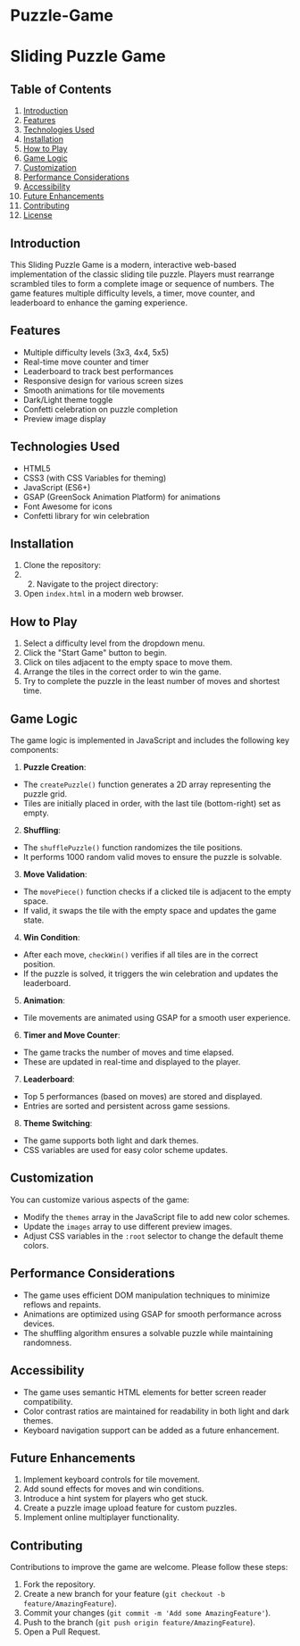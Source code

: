 # Puzzle-Game
# Sliding Puzzle Game

## Table of Contents
1. [Introduction](#introduction)
2. [Features](#features)
3. [Technologies Used](#technologies-used)
4. [Installation](#installation)
5. [How to Play](#how-to-play)
6. [Game Logic](#game-logic)
7. [Customization](#customization)
8. [Performance Considerations](#performance-considerations)
9. [Accessibility](#accessibility)
10. [Future Enhancements](#future-enhancements)
11. [Contributing](#contributing)
12. [License](#license)

## Introduction

This Sliding Puzzle Game is a modern, interactive web-based implementation of the classic sliding tile puzzle. Players must rearrange scrambled tiles to form a complete image or sequence of numbers. The game features multiple difficulty levels, a timer, move counter, and leaderboard to enhance the gaming experience.

## Features

- Multiple difficulty levels (3x3, 4x4, 5x5)
- Real-time move counter and timer
- Leaderboard to track best performances
- Responsive design for various screen sizes
- Smooth animations for tile movements
- Dark/Light theme toggle
- Confetti celebration on puzzle completion
- Preview image display

## Technologies Used

- HTML5
- CSS3 (with CSS Variables for theming)
- JavaScript (ES6+)
- GSAP (GreenSock Animation Platform) for animations
- Font Awesome for icons
- Confetti library for win celebration

## Installation

1. Clone the repository:
2. 2. Navigate to the project directory:
3. Open `index.html` in a modern web browser.

## How to Play

1. Select a difficulty level from the dropdown menu.
2. Click the "Start Game" button to begin.
3. Click on tiles adjacent to the empty space to move them.
4. Arrange the tiles in the correct order to win the game.
5. Try to complete the puzzle in the least number of moves and shortest time.

## Game Logic

The game logic is implemented in JavaScript and includes the following key components:

1. **Puzzle Creation**: 
- The `createPuzzle()` function generates a 2D array representing the puzzle grid.
- Tiles are initially placed in order, with the last tile (bottom-right) set as empty.

2. **Shuffling**: 
- The `shufflePuzzle()` function randomizes the tile positions.
- It performs 1000 random valid moves to ensure the puzzle is solvable.

3. **Move Validation**:
- The `movePiece()` function checks if a clicked tile is adjacent to the empty space.
- If valid, it swaps the tile with the empty space and updates the game state.

4. **Win Condition**:
- After each move, `checkWin()` verifies if all tiles are in the correct position.
- If the puzzle is solved, it triggers the win celebration and updates the leaderboard.

5. **Animation**:
- Tile movements are animated using GSAP for a smooth user experience.

6. **Timer and Move Counter**:
- The game tracks the number of moves and time elapsed.
- These are updated in real-time and displayed to the player.

7. **Leaderboard**:
- Top 5 performances (based on moves) are stored and displayed.
- Entries are sorted and persistent across game sessions.

8. **Theme Switching**:
- The game supports both light and dark themes.
- CSS variables are used for easy color scheme updates.

## Customization

You can customize various aspects of the game:

- Modify the `themes` array in the JavaScript file to add new color schemes.
- Update the `images` array to use different preview images.
- Adjust CSS variables in the `:root` selector to change the default theme colors.

## Performance Considerations

- The game uses efficient DOM manipulation techniques to minimize reflows and repaints.
- Animations are optimized using GSAP for smooth performance across devices.
- The shuffling algorithm ensures a solvable puzzle while maintaining randomness.

## Accessibility

- The game uses semantic HTML elements for better screen reader compatibility.
- Color contrast ratios are maintained for readability in both light and dark themes.
- Keyboard navigation support can be added as a future enhancement.

## Future Enhancements

1. Implement keyboard controls for tile movement.
2. Add sound effects for moves and win conditions.
3. Introduce a hint system for players who get stuck.
4. Create a puzzle image upload feature for custom puzzles.
5. Implement online multiplayer functionality.

## Contributing

Contributions to improve the game are welcome. Please follow these steps:

1. Fork the repository.
2. Create a new branch for your feature (`git checkout -b feature/AmazingFeature`).
3. Commit your changes (`git commit -m 'Add some AmazingFeature'`).
4. Push to the branch (`git push origin feature/AmazingFeature`).
5. Open a Pull Request.
